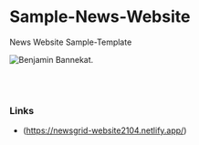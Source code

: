 # Sample-News-Website
News Website Sample-Template


![Benjamin Bannekat](https://user-images.githubusercontent.com/59998576/101882578-15c42a80-3bbc-11eb-8f31-4d46a422ea77.png).



<br><br>
### Links

 - (https://newsgrid-website2104.netlify.app/)



